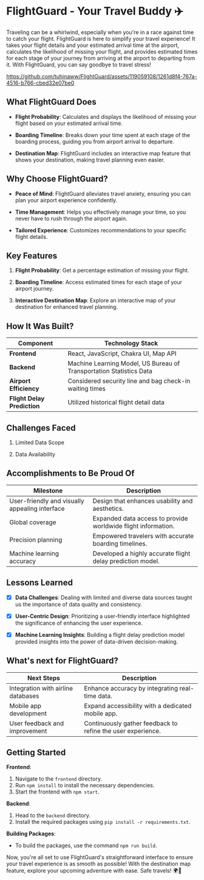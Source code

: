 # FlightGuard - Your Travel Buddy ✈️

Traveling can be a whirlwind, especially when you're in a race against time to catch your flight. FlightGuard is here to simplify your travel experience! It takes your flight details and your estimated arrival time at the airport, calculates the likelihood of missing your flight, and provides estimated times for each stage of your journey from arriving at the airport to departing from it. With FlightGuard, you can say goodbye to travel stress!



https://github.com/tuhinaww/FlightGuard/assets/119059108/1261d8f4-767a-4516-b766-cbed32e07be0



## What FlightGuard Does

- **Flight Probability**: Calculates and displays the likelihood of missing your flight based on your estimated arrival time.

- **Boarding Timeline**: Breaks down your time spent at each stage of the boarding process, guiding you from airport arrival to departure.

- **Destination Map**: FlightGuard includes an interactive map feature that shows your destination, making travel planning even easier.

## Why Choose FlightGuard?

- **Peace of Mind**: FlightGuard alleviates travel anxiety, ensuring you can plan your airport experience confidently.

- **Time Management**: Helps you effectively manage your time, so you never have to rush through the airport again.

- **Tailored Experience**: Customizes recommendations to your specific flight details.

## Key Features

1. **Flight Probability**: Get a percentage estimation of missing your flight.

2. **Boarding Timeline**: Access estimated times for each stage of your airport journey.

3. **Interactive Destination Map**: Explore an interactive map of your destination for enhanced travel planning.

## How It Was Built?

| Component       | Technology Stack                                      |
|-----------------|-------------------------------------------------------|
| **Frontend**    | React, JavaScript, Chakra UI, Map API                |
| **Backend**     | Machine Learning Model, US Bureau of Transportation Statistics Data |
| **Airport Efficiency** | Considered security line and bag check-in waiting times |
| **Flight Delay Prediction** | Utilized historical flight detail data               |

## Challenges Faced

1. Limited Data Scope

2. Data Availability

## Accomplishments to Be Proud Of

| Milestone                                           | Description                                      |
|-----------------------------------------------------|--------------------------------------------------|
| User-friendly and visually appealing interface     | Design that enhances usability and aesthetics.   |
| Global coverage                                     | Expanded data access to provide worldwide flight information. |
| Precision planning                                  | Empowered travelers with accurate boarding timelines. |
| Machine learning accuracy                           | Developed a highly accurate flight delay prediction model. |

## Lessons Learned

- [x] **Data Challenges**: Dealing with limited and diverse data sources taught us the importance of data quality and consistency.

- [x] **User-Centric Design**: Prioritizing a user-friendly interface highlighted the significance of enhancing the user experience.

- [x] **Machine Learning Insights**: Building a flight delay prediction model provided insights into the power of data-driven decision-making.

## What's next for FlightGuard?

| Next Steps                                     | Description                                       |
|------------------------------------------------|---------------------------------------------------|
| Integration with airline databases              | Enhance accuracy by integrating real-time data.  |
| Mobile app development                         | Expand accessibility with a dedicated mobile app. |
| User feedback and improvement                  | Continuously gather feedback to refine the user experience. |



## Getting Started

**Frontend**:
1. Navigate to the `frontend` directory.
2. Run `npm install` to install the necessary dependencies.
3. Start the frontend with `npm start`.

**Backend**:
1. Head to the `backend` directory.
2. Install the required packages using `pip install -r requirements.txt`.

**Building Packages**:
- To build the packages, use the command `npm run build`.

Now, you're all set to use FlightGuard's straightforward interface to ensure your travel experience is as smooth as possible! With the destination map feature, explore your upcoming adventure with ease. Safe travels! 🌍🛫
